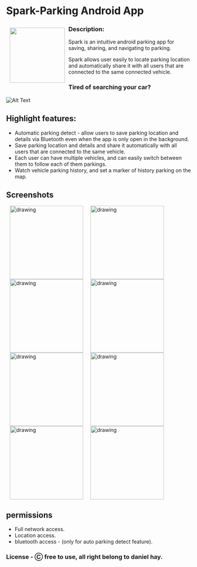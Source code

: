 # Spark-Parking Android App
<img src="https://i.ibb.co/DpH3szG/parking-copy.png" align="left"
width="150" hspace="10" vspace="10">
### Description:
Spark is an intuitive android parking app for saving, sharing, and navigating to parking.

Spark allows user easily to locate parking location
and automatically share it with all users that are connected to the same connected vehicle.

### Tired of searching your car?
![Alt Text](https://tenor.com/view/dude-car-dude-wheres-my-car-gif-15075840.gif)

## Highlight features:
* Automatic parking detect - allow users to save parking location and details via Bluetooth even when the app is only open in the background.
* Save parking location and details and share it automatically with all users that are connected to the same vehicle.
* Each user can have multiple vehicles, and can easily switch between them to follow each of them parkings.
* Watch vehicle parking history, and set a marker of history parking on the map.
## Screenshots
<img src="https://i.ibb.co/x2kDCRV/Screenshot-20210228-014838-Spark.jpg" alt="drawing" width="200" hspace="10" /><img src="https://i.ibb.co/sWFCGst/Screenshot-20210228-151601-Spark.jpg" alt="drawing" width="200" hspace="10"/><img src="https://i.ibb.co/5T8RqQd/Screenshot-20210228-151512-Spark.jpg" alt="drawing" width="200" hspace="10"/><img src="https://i.ibb.co/Kb0mcss/Screenshot-20210228-152110-Spark.jpg" alt="drawing" width="200" hspace="10"/><img src="https://i.ibb.co/H7nQxbb/Screenshot-20210228-152121-Spark.jpg" alt="drawing" width="200" hspace="10"/><img src="https://i.ibb.co/gPCCRGT/Screenshot-20210228-151530-Spark.jpg" alt="drawing" width="200" hspace="10"/><img src="https://i.ibb.co/tZJNV8D/Screenshot-20210228-151829-Spark.jpg" alt="drawing" width="200" hspace="10"/><img src="https://i.ibb.co/g9cNdTK/Screenshot-20210228-190826-Spark.jpg" alt="drawing" width="200" hspace="10"/>



    

## permissions
* Full network access.
* Location access.
* bluetooth access - (only for auto parking detect feature).
### License - Ⓒ free to use, all right belong to daniel hay.
